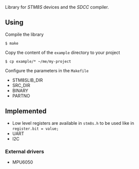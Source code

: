 Library for *STM8S* devices and the *SDCC* compiler.

## Using

Compile the library

    $ make

Copy the content of the `example` directory to your project

    $ cp example/* ~/me/my-project

Configure the parameters in the `Makefile`

* STM8SLIB_DIR
* SRC_DIR
* BINARY
* PARTNO


## Implemented

* Low level registers are available in `stm8s.h` to be used like in `register.bit = value;`
* UART
* I2C

### External drivers

* MPU6050
